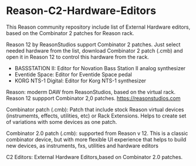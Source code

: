# Reason-C2-Hardware-Editors

This Reason community repository include list of External Hardware editors, based on the Combinator 2 patches for Reason rack.

Reason 12 by ReasonStudios support Combinator 2 patches.
Just select needed hardware from the list, download Combinator 2 patch (.cmb) and open it in Reason 12 to control this hardware from the rack.

- BASSSTATION II: Editor for Novation Bass Station II analog synthesizer
- Eventide Space: Editor for Eventide Space pedal
- KORG NTS-1 Digital: Editor for Korg NTS-1 synthesizer


Reason: moderm DAW from ReasonStudios, based on the virtual rack. Reason 12 suppport Combinator 2,0 patches.
https://reasonstudios.com

Combinator patch (.cmb): Patch that include stock Reason virtual devices (instrumemts, effects, utilities, etc) or Rack Extensions. Helps to create set of variations with some devices as one patch.

Combinator 2.0 patch (.cmb): supported from Reason v 12.  This is a classic combinator device, but with more flexible UI experience that helps to build new devices, as instruments, fxs, utilities and hardware editors

C2 Editors: External Hardware Editors,based on Combinator 2.0 patches.